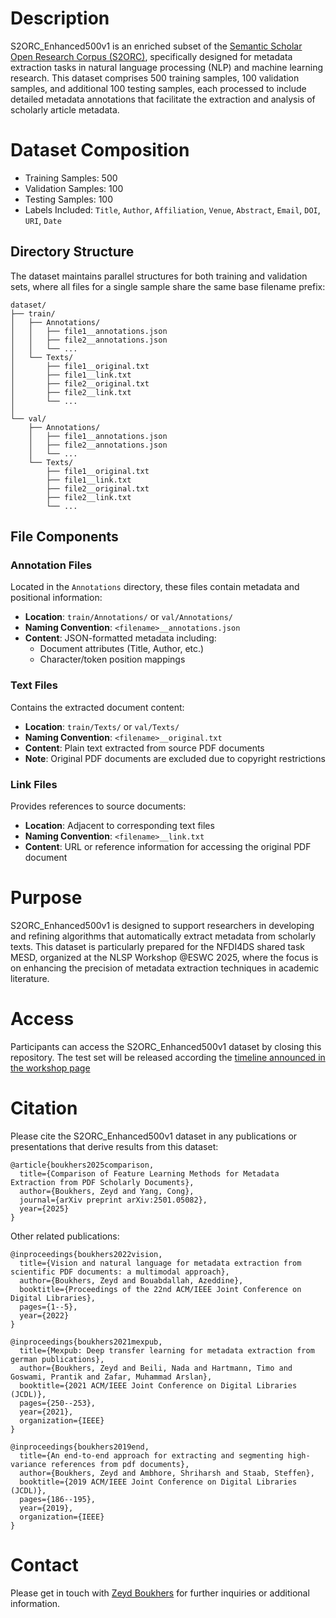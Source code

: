# Description 

S2ORC_Enhanced500v1 is an enriched subset of the [Semantic Scholar Open Research Corpus (S2ORC)](https://github.com/allenai/s2orc), specifically designed for metadata extraction tasks in natural language processing (NLP) and machine learning research. This dataset comprises 500 training samples, 100 validation samples, and additional 100 testing samples, each processed to include detailed metadata annotations that facilitate the extraction and analysis of scholarly article metadata.

# Dataset Composition
* Training Samples: 500
* Validation Samples: 100
* Testing Samples: 100
* Labels Included: `Title`, `Author`, `Affiliation`, `Venue`, `Abstract`, `Email`, `DOI`, `URI`, `Date`


## Directory Structure
The dataset maintains parallel structures for both training and validation sets, where all files for a single sample share the same base filename prefix:

```
dataset/
├── train/
│   ├── Annotations/
│   │   ├── file1__annotations.json
│   │   ├── file2__annotations.json
│   │   └── ...
│   └── Texts/
│       ├── file1__original.txt
│       ├── file1__link.txt
│       ├── file2__original.txt
│       ├── file2__link.txt
│       └── ...
│
└── val/
    ├── Annotations/
    │   ├── file1__annotations.json
    │   ├── file2__annotations.json
    │   └── ...
    └── Texts/
        ├── file1__original.txt
        ├── file1__link.txt
        ├── file2__original.txt
        ├── file2__link.txt
        └── ...
```

## File Components

### Annotation Files
Located in the `Annotations` directory, these files contain metadata and positional information:
* **Location**: `train/Annotations/` or `val/Annotations/`
* **Naming Convention**: `<filename>__annotations.json`
* **Content**: JSON-formatted metadata including:
  * Document attributes (Title, Author, etc.)
  * Character/token position mappings

### Text Files
Contains the extracted document content:
* **Location**: `train/Texts/` or `val/Texts/`
* **Naming Convention**: `<filename>__original.txt`
* **Content**: Plain text extracted from source PDF documents
* **Note**: Original PDF documents are excluded due to copyright restrictions

### Link Files
Provides references to source documents:
* **Location**: Adjacent to corresponding text files
* **Naming Convention**: `<filename>__link.txt`
* **Content**: URL or reference information for accessing the original PDF document


# Purpose
S2ORC_Enhanced500v1 is designed to support researchers in developing and refining algorithms that automatically extract metadata from scholarly texts. This dataset is particularly prepared for the NFDI4DS shared task MESD, organized at the NLSP Workshop @ESWC 2025, where the focus is on enhancing the precision of metadata extraction techniques in academic literature.

# Access
Participants can access the S2ORC_Enhanced500v1 dataset by closing this repository. The test set will be released according the [timeline announced in the workshop page](https://nfdi4ds.github.io/nslp2025/docs/mesd_shared_task.html)

# Citation
Please cite the S2ORC_Enhanced500v1 dataset in any publications or presentations that derive results from this dataset:
```
@article{boukhers2025comparison,
  title={Comparison of Feature Learning Methods for Metadata Extraction from PDF Scholarly Documents},
  author={Boukhers, Zeyd and Yang, Cong},
  journal={arXiv preprint arXiv:2501.05082},
  year={2025}
}
```
Other related publications: 

```
@inproceedings{boukhers2022vision,
  title={Vision and natural language for metadata extraction from scientific PDF documents: a multimodal approach},
  author={Boukhers, Zeyd and Bouabdallah, Azeddine},
  booktitle={Proceedings of the 22nd ACM/IEEE Joint Conference on Digital Libraries},
  pages={1--5},
  year={2022}
}
```

```
@inproceedings{boukhers2021mexpub,
  title={Mexpub: Deep transfer learning for metadata extraction from german publications},
  author={Boukhers, Zeyd and Beili, Nada and Hartmann, Timo and Goswami, Prantik and Zafar, Muhammad Arslan},
  booktitle={2021 ACM/IEEE Joint Conference on Digital Libraries (JCDL)},
  pages={250--253},
  year={2021},
  organization={IEEE}
}
```

```
@inproceedings{boukhers2019end,
  title={An end-to-end approach for extracting and segmenting high-variance references from pdf documents},
  author={Boukhers, Zeyd and Ambhore, Shriharsh and Staab, Steffen},
  booktitle={2019 ACM/IEEE Joint Conference on Digital Libraries (JCDL)},
  pages={186--195},
  year={2019},
  organization={IEEE}
}
```

# Contact
Please get in touch with [Zeyd Boukhers](zeyd.boukhers@fit.fraunhofer.de) for further inquiries or additional information.


